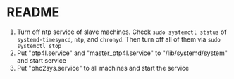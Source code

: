 # README
1. Turn off ntp service of slave machines. Check  ``sudo systemctl status`` of ``systemd-timesyncd``, ``ntp``, and ``chronyd``. Then turn off all of them via ``sudo systemctl stop``
2. Put "ptp4l.service" and "master_ptp4l.service" to "/lib/systemd/system" and start service
3. Put "phc2sys.service" to all machines and start the service